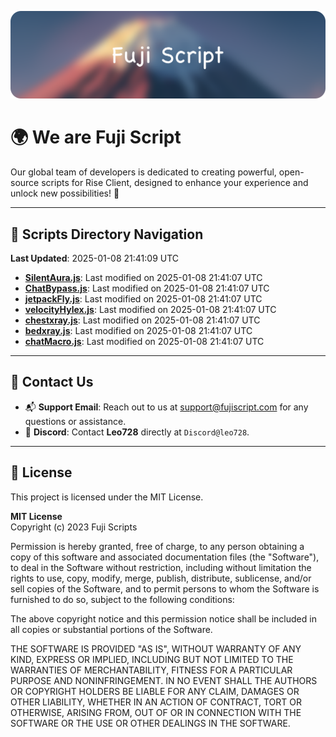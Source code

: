 ![Banner](.github/b.webp)

# 🌍 **We are Fuji Script**

Our global team of developers is dedicated to creating powerful, open-source scripts for Rise Client, designed to enhance your experience and unlock new possibilities! 🌟

---
<!-- SCRIPTS_NAVIGATION_START -->
## 📂 **Scripts Directory Navigation**

**Last Updated**: 2025-01-08 21:41:09 UTC

- **[SilentAura.js](scripts/SilentAura.js)**: Last modified on 2025-01-08 21:41:07 UTC
- **[ChatBypass.js](scripts/ChatBypass.js)**: Last modified on 2025-01-08 21:41:07 UTC
- **[jetpackFly.js](scripts/jetpackFly.js)**: Last modified on 2025-01-08 21:41:07 UTC
- **[velocityHylex.js](scripts/velocityHylex.js)**: Last modified on 2025-01-08 21:41:07 UTC
- **[chestxray.js](scripts/chestxray.js)**: Last modified on 2025-01-08 21:41:07 UTC
- **[bedxray.js](scripts/bedxray.js)**: Last modified on 2025-01-08 21:41:07 UTC
- **[chatMacro.js](scripts/chatMacro.js)**: Last modified on 2025-01-08 21:41:07 UTC

<!-- SCRIPTS_NAVIGATION_END -->

---

## 💬 **Contact Us**  
- 📬 **Support Email**: Reach out to us at [support@fujiscript.com](mailto:support@fujiscript.com) for any questions or assistance.  
- 💬 **Discord**: Contact **Leo728** directly at `Discord@leo728`.

---

## 📜 **License**

This project is licensed under the MIT License.  

**MIT License**  
Copyright (c) 2023 Fuji Scripts  

Permission is hereby granted, free of charge, to any person obtaining a copy of this software and associated documentation files (the "Software"), to deal in the Software without restriction, including without limitation the rights to use, copy, modify, merge, publish, distribute, sublicense, and/or sell copies of the Software, and to permit persons to whom the Software is furnished to do so, subject to the following conditions:  

The above copyright notice and this permission notice shall be included in all copies or substantial portions of the Software.  

THE SOFTWARE IS PROVIDED "AS IS", WITHOUT WARRANTY OF ANY KIND, EXPRESS OR IMPLIED, INCLUDING BUT NOT LIMITED TO THE WARRANTIES OF MERCHANTABILITY, FITNESS FOR A PARTICULAR PURPOSE AND NONINFRINGEMENT. IN NO EVENT SHALL THE AUTHORS OR COPYRIGHT HOLDERS BE LIABLE FOR ANY CLAIM, DAMAGES OR OTHER LIABILITY, WHETHER IN AN ACTION OF CONTRACT, TORT OR OTHERWISE, ARISING FROM, OUT OF OR IN CONNECTION WITH THE SOFTWARE OR THE USE OR OTHER DEALINGS IN THE SOFTWARE.  

